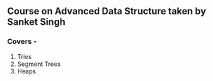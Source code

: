 ## Course on Advanced Data Structure taken by Sanket Singh
### Covers -
1. Tries
2. Segment Trees
3. Heaps

